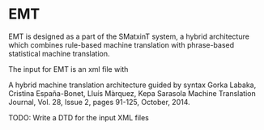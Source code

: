 # EMT

EMT is designed as a part of the SMatxinT system, a hybrid architecture which combines 
rule-based machine translation with phrase-based statistical machine translation.

The input for EMT is an xml file with 

A hybrid machine translation architecture guided by syntax
Gorka Labaka, Cristina España-Bonet, Lluís Màrquez, Kepa Sarasola
Machine Translation Journal, Vol. 28, Issue 2, pages 91-125, October, 2014. 

TODO: Write a DTD for the input XML files
